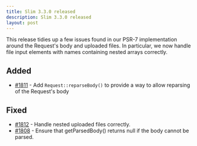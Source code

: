 ```yaml
---
title: Slim 3.3.0 released
description: Slim 3.3.0 released
layout: post
---
```


This release tidies up a few issues found in our PSR-7 implementation around the Request's body and uploaded files. In particular, we now handle file input elements with names containing nested arrays correctly.


## Added

* [#1811](https://github.com/slimphp/Slim/pull/1811) - Add `Request::reparseBody()` to provide a way to allow reparsing of the Request's body


## Fixed

* [#1812](https://github.com/slimphp/Slim/pull/1812) - Handle nested uploaded files correctly.
* [#1808](https://github.com/slimphp/Slim/pull/1808) - Ensure that getParsedBody() returns null if the body cannot be parsed.


